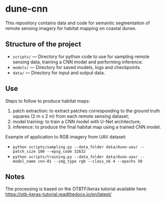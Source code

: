 # dune-cnn

This repository contains data and code for semantic segmentation of remote sensing imagery for habitat mapping on coastal dunes.

## Structure of the project

- `scripts/` — Directory for python code to use for sampling remote sensing data, training a CNN model and performing inference.
- `models/` — Directory for saved models, logs and checkpoints.
- `data/` — Directory for input and output data.

## Use
Steps to follow to produce habitat maps:
1) patch extraction: to extract patches corresponding to the ground truth squares (2 m x 2 m) from each remote sensing dataset;
3) model training: to train a CNN model with U-Net architecture;
5) inference: to produce the final habitat map using a trained CNN model.

Example of application to RGB imagery from UAV dataset:
- `python scripts/sampling.py --data_folder data/dune-uav/ --patch_size 100 --epsg_code 32632` 
- `python scripts/training.py --data_folder data/dune-uav/ --model_name cnn-01 --img_type rgb --class_nb 4 --epochs 50`

## Notes
The processing is based on the OTBTF/keras tutorial available here: https://otb-keras-tutorial.readthedocs.io/en/latest/ 
